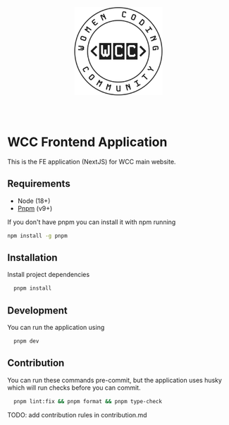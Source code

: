 <div style="display: flex; justify-content:center; padding-bottom: 50px">
  <img src="public/logo_white.png" alt="WCC Logo White" width="200" height="200">
</div>

# WCC Frontend Application

This is the FE application (NextJS) for WCC main website.

## Requirements

- Node (18+)
- [Pnpm](https://pnpm.io/) (v9+)

If you don't have pnpm you can install it with npm running

```bash
npm install -g pnpm
```

## Installation

Install project dependencies

```bash
  pnpm install
```

## Development

You can run the application using

```bash
  pnpm dev
```

## Contribution

You can run these commands pre-commit, but the application uses husky which will run
checks before you can commit.

```bash
  pnpm lint:fix && pnpm format && pnpm type-check
```

TODO: add contribution rules in contribution.md
